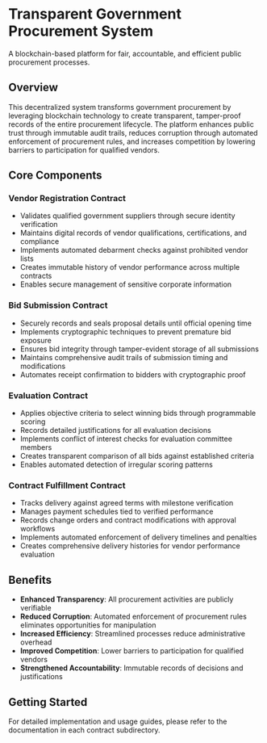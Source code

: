 # Transparent Government Procurement System

A blockchain-based platform for fair, accountable, and efficient public procurement processes.

## Overview

This decentralized system transforms government procurement by leveraging blockchain technology to create transparent, tamper-proof records of the entire procurement lifecycle. The platform enhances public trust through immutable audit trails, reduces corruption through automated enforcement of procurement rules, and increases competition by lowering barriers to participation for qualified vendors.

## Core Components

### Vendor Registration Contract
- Validates qualified government suppliers through secure identity verification
- Maintains digital records of vendor qualifications, certifications, and compliance
- Implements automated debarment checks against prohibited vendor lists
- Creates immutable history of vendor performance across multiple contracts
- Enables secure management of sensitive corporate information

### Bid Submission Contract
- Securely records and seals proposal details until official opening time
- Implements cryptographic techniques to prevent premature bid exposure
- Ensures bid integrity through tamper-evident storage of all submissions
- Maintains comprehensive audit trails of submission timing and modifications
- Automates receipt confirmation to bidders with cryptographic proof

### Evaluation Contract
- Applies objective criteria to select winning bids through programmable scoring
- Records detailed justifications for all evaluation decisions
- Implements conflict of interest checks for evaluation committee members
- Creates transparent comparison of all bids against established criteria
- Enables automated detection of irregular scoring patterns

### Contract Fulfillment Contract
- Tracks delivery against agreed terms with milestone verification
- Manages payment schedules tied to verified performance
- Records change orders and contract modifications with approval workflows
- Implements automated enforcement of delivery timelines and penalties
- Creates comprehensive delivery histories for vendor performance evaluation

## Benefits

- **Enhanced Transparency**: All procurement activities are publicly verifiable
- **Reduced Corruption**: Automated enforcement of procurement rules eliminates opportunities for manipulation
- **Increased Efficiency**: Streamlined processes reduce administrative overhead
- **Improved Competition**: Lower barriers to participation for qualified vendors
- **Strengthened Accountability**: Immutable records of decisions and justifications

## Getting Started

For detailed implementation and usage guides, please refer to the documentation in each contract subdirectory.
